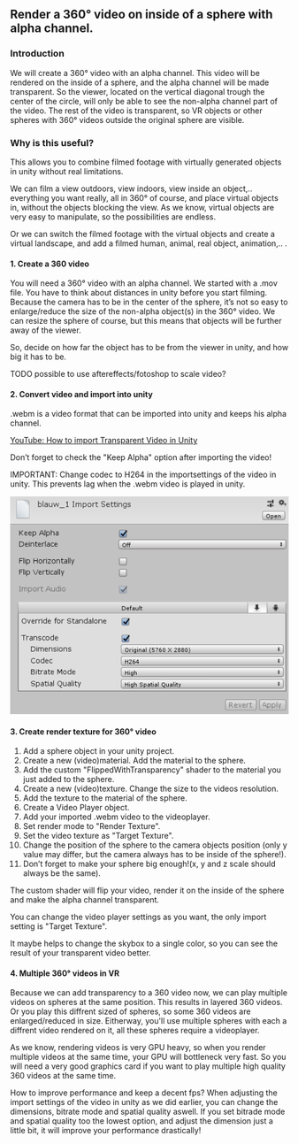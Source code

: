 ## Render a 360° video on inside of a sphere with alpha channel.

### Introduction
We will create a 360° video with an alpha channel. This video will be rendered on the inside of a sphere, and the alpha channel will be made transparent. So the viewer, located on the vertical diagonal trough the center of the circle, will only be able to see the non-alpha channel part of the video. The rest of the video is transparent, so VR objects or other spheres with 360° videos outside the original sphere are visible.

### Why is this useful?
This allows you to combine filmed footage with virtually generated objects in unity without real limitations.

We can film a view outdoors, view indoors, view inside an object,.. everything you want really, all in 360° of course, and place virtual objects in, without the objects blocking the view. As we know, virtual objects are very easy to manipulate, so the possibilities are endless.

Or we can switch the filmed footage with the virtual objects and create a virtual landscape, and add a filmed human, animal, real object, animation,.. . 


#### 1. Create a 360 video
You will need a 360° video with an alpha channel. We started with a .mov file. You  have to think about distances in unity before you start filming. 
Because the camera has to be in the center of the sphere, it’s not so easy to enlarge/reduce the size of the non-alpha object(s) in the 360° video. We can resize the sphere of course, but this means that objects will be further away of the viewer.

So, decide on how far the object has to be from the viewer in unity, and how big it has to be.

TODO possible to use aftereffects/fotoshop to scale video?

#### 2. Convert video and import into unity
.webm is a video format that can be imported into unity and keeps his alpha channel.

[YouTube: How to import Transparent Video in Unity](https://www.youtube.com/watch?v=rlC95aTKzm0)

Don’t forget to check the "Keep Alpha" option after importing the video!

IMPORTANT: Change codec to H264 in the importsettings of the video in unity. 
This prevents lag when the .webm video is played in unity. 

![alt text](https://github.com/RobbeVermeire/BachelorClass2018/blob/master/Images/VideoImportSettings.png)

#### 3. Create render texture for 360° video
1. Add a sphere object in your unity project.
2. Create a new (video)material. Add the material to the sphere.
3. Add the custom "FlippedWithTransparency" shader to the material you just added to the sphere.
4. Create a new (video)texture. Change the size to the videos resolution.
5. Add the texture to the material of the sphere.
6. Create a Video Player object.
7. Add your imported .webm video to the videoplayer.
8. Set render mode to "Render Texture".
9. Set the video texture as "Target Texture".
10. Change the position of the sphere to the camera objects position (only y value may differ, but the camera always has to be inside of the sphere!).
11. Don’t forget to make your sphere big enough!(x, y and z scale should always be the same).

The custom shader will flip your video, render it on the inside of the sphere and make the alpha channel transparent.

You can change the video player settings as you want, the only import setting is "Target Texture". 

It maybe helps to change the skybox to a single color, so you can see the result of your transparent video better.

#### 4. Multiple 360° videos in VR
Because we can add transparency to a 360 video now, we can play multiple videos on spheres at the same position. This results in layered 360 videos. Or you play this diffrent sized of spheres, so some 360 videos are enlarged/reduced in size.
Eitherway, you'll use multiple spheres with each a diffrent video rendered on it, all these spheres require a videoplayer.

As we know, rendering videos is very GPU heavy, so when you render multiple videos at the same time, your GPU will bottleneck very fast.
So you will need a very good graphics card if you want to play multiple high quality 360 videos at the same time. 

How to improve performance and keep a decent fps?
When adjusting the import settings of the video in unity as we did earlier, you can change the dimensions, bitrate mode and spatial quality aswell. If you set bitrade mode and spatial quality too the lowest option, and adjust the dimension just a little bit, it will improve your performance drastically!





